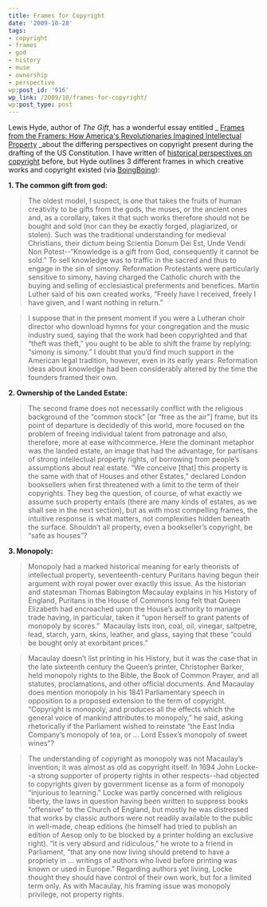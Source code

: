 ```yaml
---
title: Frames for Copyright
date: '2009-10-28'
tags:
- copyright
- frames
- god
- history
- muse
- ownership
- perspective
wp:post_id: '916'
wp_link: /2009/10/frames-for-copyright/
wp:post_type: post
---
```


Lewis Hyde, author of _The Gift_, has a wonderful essay entitled _ [Frames from the Framers: How America's Revolutionaries Imagined Intellectual Property](http://papers.ssrn.com/sol3/papers.cfm?abstract_id=870073) _about the differing perspectives on copyright present during the drafting of the US Constitution. I have written of [historical perspectives on copyright](http://www.island94.org/2007/04/copyright-and-the-nineteenth-century/) before, but Hyde outlines 3 different frames in which creative works and copyright existed (via [BoingBoing](http://www.boingboing.net/2009/10/23/important-and-fascin.html)):

**1. The common gift from god:**

> The oldest model, I suspect, is one that takes the fruits of human creativity to be gifts from the gods, the muses, or the ancient ones and, as a corollary, takes it that such works therefore should not be bought and sold (nor can they be exactly forged, plagiarized, or stolen). Such was the traditional understanding for medieval Christians, their dictum being Scientia Donum Dei Est, Unde Vendi Non Potest--“Knowledge is a gift from God, consequently it cannot be sold.” To sell knowledge was to traffic in the sacred and thus to engage in the sin of simony. Reformation Protestants were particularly sensitive to simony, having charged the Catholic church with the buying and selling of ecclesiastical preferments and benefices. Martin Luther said of his own created works, “Freely have I received, freely I have given, and I want nothing in return.”

>

> I suppose that in the present moment if you were a Lutheran choir director who download hymns for your congregation and the music industry sued, saying that the work had been copyrighted and that “theft was theft,” you ought to be able to shift the frame by replying: “simony is simony.” I doubt that you’d find much support in the American legal tradition, however, even in its early years. Reformation ideas about knowledge had been considerably altered by the time the founders framed their own.

**2. Ownership of the Landed Estate:**

> The second frame does not necessarily conflict with the religious background of the “common stock” [or “free as the air”] frame, but its point of departure is decidedly of this world, more focused on the problem of freeing individual talent from patronage and also, therefore, more at ease withcommerce. Here the dominant metaphor was the landed estate, an image that had the advantage, for partisans of strong intellectual property rights, of borrowing from people’s assumptions about real estate. “We conceive [that] this property is the same with that of Houses and other Estates,” declared London booksellers when first threatened with a limit to the term of their copyrights. They beg the question, of course, of what exactly we assume such property entails (there are many kinds of estates, as we shall see in the next section), but as with most compelling frames, the intuitive response is what matters, not complexities hidden beneath the surface. Shouldn’t all property, even a bookseller’s copyright, be “safe as houses”?

**3. Monopoly:**

> Monopoly had a marked historical meaning for early theorists of intellectual property, seventeenth-century Puritans having begun their argument with royal power over exactly this issue. As the historian and statesman Thomas Babington Macaulay explains in his History of England, Puritans in the House of Commons long felt that Queen Elizabeth had encroached upon the House’s authority to manage trade having, in particular, taken it “upon herself to grant patents of monopoly by scores.”  Macaulay lists iron, coal, oil, vinegar, saltpetre, lead, starch, yarn, skins, leather, and glass, saying that these “could be bought only at exorbitant prices.”

>

> Macaulay doesn’t list printing in his History, but it was the case that in the late sixteenth century the Queen’s printer, Christopher Barker, held monopoly rights to the Bible, the Book of Common Prayer, and all statutes, proclamations, and other official documents. And Macaulay does mention monopoly in his 1841 Parliamentary speech in opposition to a proposed extension to the term of copyright. “Copyright is monopoly, and produces all the effects which the general voice of mankind attributes to monopoly,” he said, asking rhetorically if the Parliament wished to reinstate “the East India Company’s monopoly of tea, or ... Lord Essex’s monopoly of sweet wines”?

>

> The understanding of copyright as monopoly was not Macaulay’s invention; it was almost as old as copyright itself. In 1694 John Locke--a strong supporter of property rights in other respects--had objected to copyrights given by government license as a form of monopoly “injurious to learning.” Locke was partly concerned with religious liberty, the laws in question having been written to suppress books “offensive” to the Church of England, but mostly he was distressed that works by classic authors were not readily available to the public in well-made, cheap editions (he himself had tried to publish an edition of Aesop only to be blocked by a printer holding an exclusive right). “It is very absurd and ridiculous,” he wrote to a friend in Parliament, “that any one now living should pretend to have a propriety in ... writings of authors who lived before printing was known or used in Europe.” Regarding authors yet living, Locke thought they should have control of their own work, but for a limited term only. As with Macaulay, his framing issue was monopoly privilege, not property rights.
